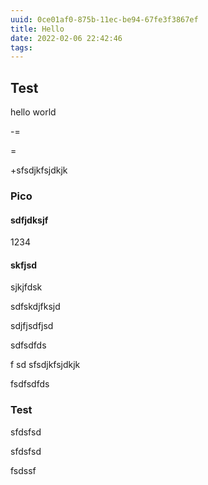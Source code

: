 ```yaml
---
uuid: 0ce01af0-875b-11ec-be94-67fe3f3867ef
title: Hello
date: 2022-02-06 22:42:46
tags:
---
```


## Test

hello world

\-=

=

\+sfsdjkfsjdkjk

### Pico

#### sdfjdksjf

1234

#### skfjsd

sjkjfdsk

sdfskdjfksjd

sdjfjsdfjsd

sdfsdfds

f
sd
sfsdjkfsjdkjk

fsdfsdfds

### Test

sfdsfsd

sfdsfsd

fsdssf
